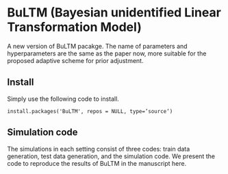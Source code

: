 # BuLTM (Bayesian unidentified Linear Transformation Model)

A new version of BuLTM pacakge. The name of parameters and hyperparameters are the same as the paper now, more suitable for the proposed adaptive scheme for prior adjustment. 

## Install 

Simply use the following code to install. 
```
install.packages('BuLTM', repos = NULL, type=’source‘)
```

## Simulation code

The simulations in each setting consist of three codes: train data generation, test data generation, and the simulation code. We present the code to reproduce the results of BuLTM in the manuscript here. 

